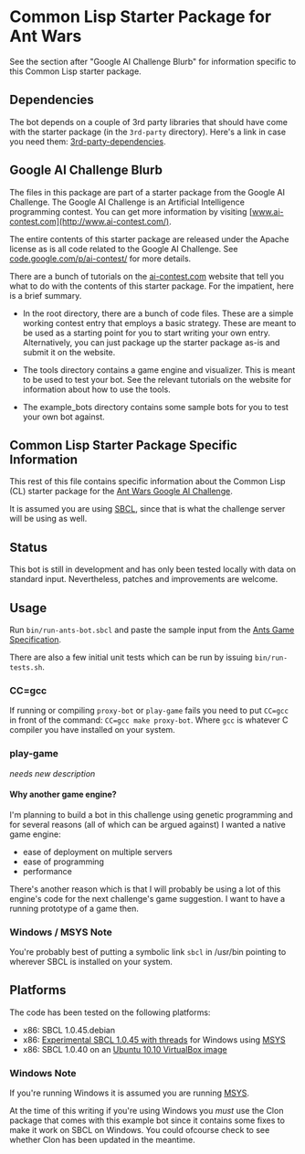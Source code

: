 # Common Lisp Starter Package for Ant Wars

See the section after "Google AI Challenge Blurb" for information
specific to this Common Lisp starter package.

## Dependencies

The bot depends on a couple of 3rd party libraries that should have
come with the starter package (in the `3rd-party` directory).  Here's
a link in case you need them: [3rd-party-dependencies](http://www.xs4all.nl/~euqirea/projects/google-ai-challenge/ant-wars/3rd-party.tar.bz2).


## Google AI Challenge Blurb

The files in this package are part of a starter package from the
Google AI Challenge. The Google AI Challenge is an Artificial
Intelligence programming contest. You can get more information by
visiting [www.ai-contest.com](http://www.ai-contest.com/).

The entire contents of this starter package are released under the
Apache license as is all code related to the Google AI Challenge. See
[code.google.com/p/ai-contest/](http://code.google.com/p/ai-contest/)
for more details.

There are a bunch of tutorials on the
[ai-contest.com](http://ai-contest.com/) website that tell you what to
do with the contents of this starter package. For the impatient, here
is a brief summary.

* In the root directory, there are a bunch of code files. These are a
  simple working contest entry that employs a basic strategy. These
  are meant to be used as a starting point for you to start writing
  your own entry.  Alternatively, you can just package up the starter
  package as-is and submit it on the website.

* The tools directory contains a game engine and visualizer. This is
  meant to be used to test your bot. See the relevant tutorials on the
  website for information about how to use the tools.

* The example_bots directory contains some sample bots for you to test
  your own bot against.


## Common Lisp Starter Package Specific Information

This rest of this file contains specific information about the Common
Lisp (CL) starter package for the [Ant Wars Google AI Challenge](http://ai-contest.com/).

It is assumed you are using [SBCL](http://www.sbcl.org/), since that
is what the challenge server will be using as well.


## Status

This bot is still in development and has only been tested locally with
data on standard input.  Nevertheless, patches and improvements are
welcome.


## Usage

Run `bin/run-ants-bot.sbcl` and paste the sample input from the [Ants Game Specification](http://github.com/aichallenge/aichallenge/wiki/Ants-Game-Specification).

There are also a few initial unit tests which can be run by issuing
`bin/run-tests.sh`.

### CC=gcc

If running or compiling `proxy-bot` or `play-game` fails you need to
put `CC=gcc` in front of the command: `CC=gcc make proxy-bot`. Where
`gcc` is whatever C compiler you have installed on your system.

### play-game

*needs new description*

#### Why another game engine?

I'm planning to build a bot in this challenge using genetic
programming and for several reasons (all of which can be argued
against) I wanted a native game engine:

* ease of deployment on multiple servers
* ease of programming
* performance

There's another reason which is that I will probably be using a lot of
this engine's code for the next challenge's game suggestion.  I want
to have a running prototype of a game then.

### Windows / MSYS Note

You're probably best of putting a symbolic link `sbcl` in /usr/bin
pointing to wherever SBCL is installed on your system.


## Platforms

The code has been tested on the following platforms:

* x86: SBCL 1.0.45.debian
* x86: [Experimental SBCL 1.0.45 with threads](https://sites.google.com/site/dmitryvksite/sbcl-distr) for Windows using [MSYS](http://www.mingw.org/node/18)
* x86: SBCL 1.0.40 on an [Ubuntu 10.10 VirtualBox image](http://virtualboxes.org/images/ubuntu/)

### Windows Note

If you're running Windows it is assumed you are running [MSYS](http://www.mingw.org/node/18).

At the time of this writing if you're using Windows you *must* use the
Clon package that comes with this example bot since it contains some
fixes to make it work on SBCL on Windows.  You could ofcourse check to
see whether Clon has been updated in the meantime.
